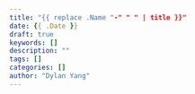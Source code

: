 ```yaml
---
title: "{{ replace .Name "-" " " | title }}"
date: {{ .Date }}
draft: true
keywords: []
description: ""
tags: []
categories: []
author: "Dylan Yang"
---
```


